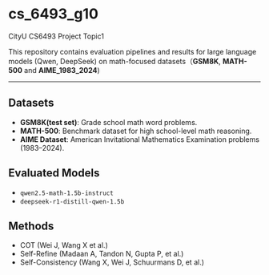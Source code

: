 # cs_6493_g10
CityU CS6493 Project Topic1

This repository contains evaluation pipelines and results for large language models (Qwen, DeepSeek) on math-focused datasets（**GSM8K**, **MATH-500** and **AIME_1983_2024**)

---

## Datasets

- **GSM8K(test set)**: Grade school math word problems.
- **MATH-500**: Benchmark dataset for high school-level math reasoning.
- **AIME Dataset**: American Invitational Mathematics Examination problems (1983–2024).

## Evaluated Models

- `qwen2.5-math-1.5b-instruct`
- `deepseek-r1-distill-qwen-1.5b`

## Methods 
- COT (Wei J, Wang X et al.)
- Self-Refine (Madaan A, Tandon N, Gupta P, et al.)
- Self-Consistency (Wang X, Wei J, Schuurmans D, et al.)
